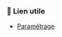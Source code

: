 ### 🔗 Lien utile
- [Paramétrage](https://microsoft-search.github.io/pnp-modern-search/usage/search-results/layouts/)
